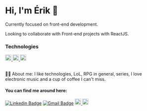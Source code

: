 <h1>Hi, I'm Érik 👻</h1>

<left>
  <p>Currently focused on front-end development.</p>
  <p>Looking to collaborate with Front-end projects with ReactJS.</p>
</left>

<left>
  <h3>Technologies</h3>
  <a href="https://www.javascript.com">
      <img height="20px" src="https://img.shields.io/badge/JavaScript-F7DF1E?style=for-the-badge&logo=javascript&logoColor=black">
  </a>
    <a href="https://www.typescriptlang.org">
      <img height="20px" src="https://img.shields.io/badge/Typescript-0077B5?style=for-the-badge&logo=typescript&logoColor=white">
  </a>
  <a href="https://reactjs.org">
      <img height="20px" src="https://img.shields.io/badge/React-1DA1F2?style=for-the-badge&logo=React&logoColor=white">
  </a>
 </left>

 <br />
 <br />
 
 <left>
  <p>🙋‍♂️ About me: I like technologies, LoL, RPG in general, series, I love electronic music and a cup of coffee I can't miss.
  </p>
 </left>

<left>
  <h4>You can find me around here:</h4>

[![Linkedin Badge](https://img.shields.io/badge/-Linkedin-blue?style=flat-square&logo=Linkedin&logoColor=white&link=https://www.linkedin.com/in/erik-albuquerque/)](https://www.linkedin.com/in/erik-albuquerque/)
[![Gmail Badge](https://img.shields.io/badge/-Gmail-c14438?style=flat-square&logo=Gmail&logoColor=white&link=mailto:erik.albuquerque.oficial@gmail.com)](mailto:erik.albuquerque.oficial@gmail.com)
<a href="https://open.spotify.com/user/222ttbya6gpbwtzkz4y5yqn5i?si=becb539ec03d48e3&nd=1">
<img height="20px" src="https://img.shields.io/badge/Spotify-1ED760?&style=for-the-badge&logo=spotify&logoColor=white">
</a>
<a href="https://www.instagram.com/albuquerik">
<img height="20px" src="https://img.shields.io/badge/Instagram-E4405F?&style=for-the-badge&logo=Instagram&logoColor=white">
</a>

</left>
